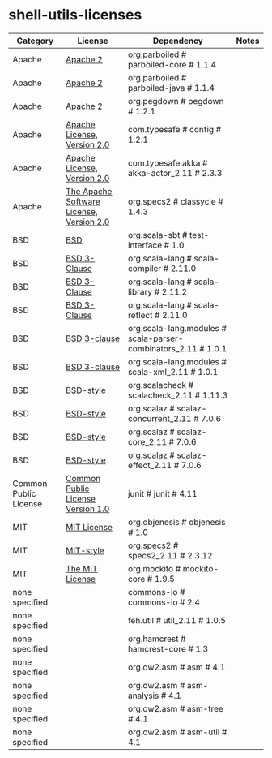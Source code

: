 # shell-utils-licenses

Category | License | Dependency | Notes
--- | --- | --- | ---
Apache | [Apache 2](http://www.apache.org/licenses/LICENSE-2.0.txt) | org.parboiled # parboiled-core # 1.1.4 | <notextile></notextile>
Apache | [Apache 2](http://www.apache.org/licenses/LICENSE-2.0.txt) | org.parboiled # parboiled-java # 1.1.4 | <notextile></notextile>
Apache | [Apache 2](http://www.apache.org/licenses/LICENSE-2.0.txt) | org.pegdown # pegdown # 1.2.1 | <notextile></notextile>
Apache | [Apache License, Version 2.0](http://www.apache.org/licenses/LICENSE-2.0) | com.typesafe # config # 1.2.1 | <notextile></notextile>
Apache | [Apache License, Version 2.0](http://www.apache.org/licenses/LICENSE-2.0) | com.typesafe.akka # akka-actor_2.11 # 2.3.3 | <notextile></notextile>
Apache | [The Apache Software License, Version 2.0](http://www.apache.org/licenses/LICENSE-2.0.txt) | org.specs2 # classycle # 1.4.3 | <notextile></notextile>
BSD | [BSD](https://github.com/sbt/test-interface/blob/master/LICENSE) | org.scala-sbt # test-interface # 1.0 | <notextile></notextile>
BSD | [BSD 3-Clause](http://www.scala-lang.org/license.html) | org.scala-lang # scala-compiler # 2.11.0 | <notextile></notextile>
BSD | [BSD 3-Clause](http://www.scala-lang.org/license.html) | org.scala-lang # scala-library # 2.11.2 | <notextile></notextile>
BSD | [BSD 3-Clause](http://www.scala-lang.org/license.html) | org.scala-lang # scala-reflect # 2.11.0 | <notextile></notextile>
BSD | [BSD 3-clause](http://opensource.org/licenses/BSD-3-Clause) | org.scala-lang.modules # scala-parser-combinators_2.11 # 1.0.1 | <notextile></notextile>
BSD | [BSD 3-clause](http://opensource.org/licenses/BSD-3-Clause) | org.scala-lang.modules # scala-xml_2.11 # 1.0.1 | <notextile></notextile>
BSD | [BSD-style](http://www.opensource.org/licenses/bsd-license.php) | org.scalacheck # scalacheck_2.11 # 1.11.3 | <notextile></notextile>
BSD | [BSD-style](http://www.opensource.org/licenses/bsd-license.php) | org.scalaz # scalaz-concurrent_2.11 # 7.0.6 | <notextile></notextile>
BSD | [BSD-style](http://www.opensource.org/licenses/bsd-license.php) | org.scalaz # scalaz-core_2.11 # 7.0.6 | <notextile></notextile>
BSD | [BSD-style](http://www.opensource.org/licenses/bsd-license.php) | org.scalaz # scalaz-effect_2.11 # 7.0.6 | <notextile></notextile>
Common Public License | [Common Public License Version 1.0](http://www.opensource.org/licenses/cpl1.0.txt) | junit # junit # 4.11 | <notextile></notextile>
MIT | [MIT License](http://objenesis.googlecode.com/svn/docs/license.html) | org.objenesis # objenesis # 1.0 | <notextile></notextile>
MIT | [MIT-style](http://www.opensource.org/licenses/mit-license.php) | org.specs2 # specs2_2.11 # 2.3.12 | <notextile></notextile>
MIT | [The MIT License](http://code.google.com/p/mockito/wiki/License) | org.mockito # mockito-core # 1.9.5 | <notextile></notextile>
none specified | []() | commons-io # commons-io # 2.4 | <notextile></notextile>
none specified | []() | feh.util # util_2.11 # 1.0.5 | <notextile></notextile>
none specified | []() | org.hamcrest # hamcrest-core # 1.3 | <notextile></notextile>
none specified | []() | org.ow2.asm # asm # 4.1 | <notextile></notextile>
none specified | []() | org.ow2.asm # asm-analysis # 4.1 | <notextile></notextile>
none specified | []() | org.ow2.asm # asm-tree # 4.1 | <notextile></notextile>
none specified | []() | org.ow2.asm # asm-util # 4.1 | <notextile></notextile>

